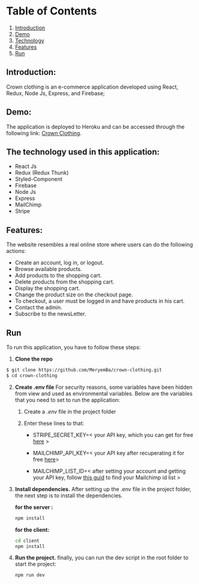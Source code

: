 # Table of Contents

1. [Introduction](#introduction)
2. [Demo](#demo)
3. [Technology](#the-technology-used-in-this-application)
4. [Features](#features)
5. [Run](#run)

## Introduction:

Crown clothing is an e-commerce application developed using React, Redux, Node Js, Express, and Firebase;

## Demo:

The application is deployed to Heroku and can be accessed through the following link: [Crown Clothing](https://mycrown-shop.herokuapp.com/).

## The technology used in this application:

- React Js
- Redux (Redux Thunk)
- Styled-Component
- Firebase
- Node Js
- Express
- MailChimp
- Stripe

## Features:

The website resembles a real online store where users can do the following actions:

- Create an account, log in, or logout.
- Browse available products.
- Add products to the shopping cart.
- Delete products from the shopping cart.
- Display the shopping cart.
- Change the product size on the checkout page.
- To checkout, a user must be logged in and have products in his cart.
- Contact the admin.
- Subscribe to the newsLetter.

## Run

To run this application, you have to follow these steps:

1.  **Clone the repo**

```bash
$ git clone https://github.com/MeryemBa/crown-clothing.git
$ cd crown-clothing
```

2.  **Create .env file**
    For security reasons, some variables have been hidden from view and used as environmental variables. Below are the variables that you need to set to run the application:

    1.  Create a _.env_ file in the project folder
    2.  Enter these lines to that:

        - STRIPE_SECRET_KEY=< your API key, which you can get for free [here](https://stripe.com/ "Stripe") >

        - MAILCHIMP_API_KEY=< your API key after recuperating it for free [here](https://mailchimp.com/ "MailChimp")>

        - MAILCHIMP_LIST_ID=< after setting your account and getting your API key, follow [this guid](https://mailchimp.com/help/find-audience-id/) to find your Mailchimp id list >

3.  **Install dependencies.**
    After setting up the .env file in the project folder, the next step is to install the dependencies.

    **for the server :**

    ```bash
    npm install 
    ```

    **for the client:**

    ```bash
    cd client 
    npm install
    ```

4.  **Run the project.**
    finally, you can run the dev script in the root folder to start the project:

    ```bash
    npm run dev
    ```
